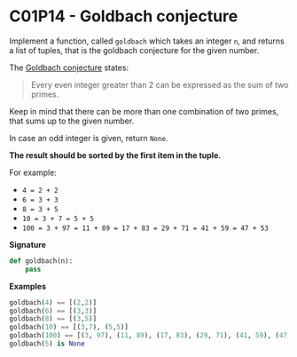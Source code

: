 # C01P14 - Goldbach conjecture

Implement a function, called `goldbach` which takes an integer `n`, and returns a list of tuples, that is the goldbach conjecture for the given number.

The [Goldbach conjecture](https://en.wikipedia.org/wiki/Goldbach%27s_conjecture) states:

> Every even integer greater than 2 can be expressed as the sum of two primes.

Keep in mind that there can be more than one combination of two primes, that sums up to the given number.

In case an odd integer is given, return `None`.

**The result should be sorted by the first item in the tuple.**

For example:

- `4 = 2 + 2`
- `6 = 3 + 3`
- `8 = 3 + 5`
- `10 = 3 + 7 = 5 + 5`
- `100 = 3 + 97 = 11 + 89 = 17 + 83 = 29 + 71 = 41 + 59 = 47 + 53`

**Signature**

```python
def goldbach(n):
    pass
```

**Examples**

```python
goldbach(4) == [(2,2)]
goldbach(6) == [(3,3)]
goldbach(8) == [(3,5)]
goldbach(10) == [(3,7), (5,5)]
goldbach(100) == [(3, 97), (11, 89), (17, 83), (29, 71), (41, 59), (47, 53)]
goldbach(5) is None
```
